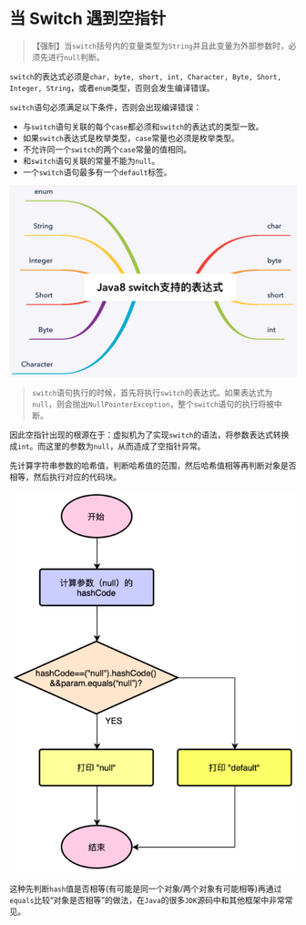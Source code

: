 # 当 Switch 遇到空指针

> 【强制】当`switch`括号内的变量类型为`String`并且此变量为外部参数时，必须先进行`null`判断。

`switch`的表达式必须是`char, byte, short, int, Character, Byte, Short, Integer, String`，或者`enum`类型，否则会发生编译错误。

`switch`语句必须满足以下条件，否则会出现编译错误：

- 与`switch`语句关联的每个`case`都必须和`switch`的表达式的类型一致。
- 如果`switch`表达式是枚举类型，`case`常量也必须是枚举类型。
- 不允许同一个`switch`的两个`case`常量的值相同。
- 和`switch`语句关联的常量不能为`null`。
- 一个`switch`语句最多有一个`default`标签。

![switch](assets/switch.png)

> `switch`语句执行的时候，首先将执行`switch`的表达式。如果表达式为`null`，则会抛出`NullPointerException`，整个`switch`语句的执行将被中断。

因此空指针出现的根源在于：虚拟机为了实现`switch`的语法，将参数表达式转换成`int`。而这里的参数为`null`，从而造成了空指针异常。

先计算字符串参数的哈希值，判断哈希值的范围，然后哈希值相等再判断对象是否相等，然后执行对应的代码块。

![流程图](assets/process.png)

这种先判断`hash`值是否相等(有可能是同一个对象/两个对象有可能相等)再通过`equals`比较“对象是否相等”的做法，在`Java`的很多`JDK`源码中和其他框架中非常常见。